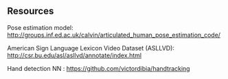 
## Resources 

Pose estimation model: http://groups.inf.ed.ac.uk/calvin/articulated_human_pose_estimation_code/

American Sign Language Lexicon Video Dataset (ASLLVD): http://csr.bu.edu/asl/asllvd/annotate/index.html

Hand detection NN : https://github.com/victordibia/handtracking
